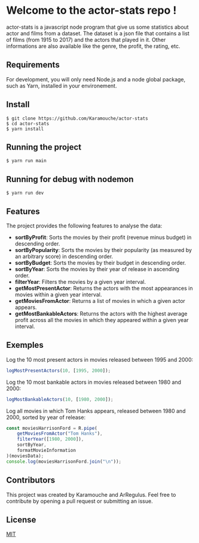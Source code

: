 # Welcome to the actor-stats repo !

actor-stats is a javascript node program that give us some statistics about actor and films from a dataset.
The dataset is a json file that contains a list of films (from 1915 to 2017) and the actors that played in it.
Other informations are also available like the genre, the profit, the rating, etc.

## Requirements

For development, you will only need Node.js and a node global package, such as Yarn, installed in your environement.

## Install

    $ git clone https://github.com/Karamouche/actor-stats
    $ cd actor-stats
    $ yarn install

## Running the project

    $ yarn run main

## Running for debug with nodemon

    $ yarn run dev

## Features

The project provides the following features to analyse the data:

-   **sortByProfit**: Sorts the movies by their profit (revenue minus budget) in descending order.
-   **sortByPopularity**: Sorts the movies by their popularity (as measured by an arbitrary score) in descending order.
-   **sortByBudget**: Sorts the movies by their budget in descending order.
-   **sortByYear**: Sorts the movies by their year of release in ascending order.
-   **filterYear**: Filters the movies by a given year interval.
-   **getMostPresentActor**: Returns the actors with the most appearances in movies within a given year interval.
-   **getMoviesFromActor**: Returns a list of movies in which a given actor appears.
-   **getMostBankableActors**: Returns the actors with the highest average profit across all the movies in which they appeared within a given year interval.

## Exemples

Log the 10 most present actors in movies released between 1995 and 2000:

```javascript
logMostPresentActors(10, [1995, 2000]);
```

Log the 10 most bankable actors in movies released between 1980 and 2000:

```javascript
logMostBankableActors(10, [1980, 2000]);
```

Log all movies in which Tom Hanks appears, released between 1980 and 2000, sorted by year of release:

```javascript
const moviesHarrisonFord = R.pipe(
	getMoviesFromActor("Tom Hanks"),
	filterYear([1980, 2000]),
	sortByYear,
	formatMovieInformation
)(moviesData);
console.log(moviesHarrisonFord.join("\n"));
```

## Contributors

This project was created by Karamouche and ArRegulus. Feel free to contribute by opening a pull request or submitting an issue.

## License

[MIT](https://choosealicense.com/licenses/mit/)
